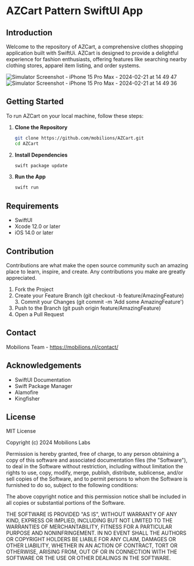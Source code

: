 # AZCart Pattern SwiftUI App

## Introduction
Welcome to the repository of AZCart, a comprehensive clothes shopping application built with SwiftUi. AZCart is designed to provide a delightful experience for fashion enthusiasts, offering features like searching nearby clothing stores, apparel item listing, and order systems.

![Simulator Screenshot - iPhone 15 Pro Max - 2024-02-21 at 14 49 47](https://github.com/mobilions/AZCart/assets/157694856/dc1b8d64-4a5b-43f6-8915-481648fc35dc)
![Simulator Screenshot - iPhone 15 Pro Max - 2024-02-21 at 14 49 36](https://github.com/mobilions/AZCart/assets/157694856/34ef8832-b491-4a58-8191-6808cf0c9a99)

## Getting Started
To run AZCart on your local machine, follow these steps:

1. **Clone the Repository**
    ```bash
    git clone https://github.com/mobilions/AZCart.git
    cd AZCart
    ```

2. **Install Dependencies**
    ```bash
    swift package update
    ```

3. **Run the App**
    ```bash
    swift run
    ```

## Requirements
- SwiftUI
- Xcode 12.0 or later
- iOS 14.0 or later

## Contribution
Contributions are what make the open source community such an amazing place to learn, inspire, and create. Any contributions you make are greatly appreciated.

1. Fork the Project
2. Create your Feature Branch (git checkout -b feature/AmazingFeature)
3. Commit your Changes (git commit -m 'Add some AmazingFeature')
4. Push to the Branch (git push origin feature/AmazingFeature)
5. Open a Pull Request

## Contact
Mobilions Team - https://mobilions.nl/contact/

## Acknowledgements
- SwiftUI Documentation
- Swift Package Manager
- Alamofire
- Kingfisher

## License
MIT License

Copyright (c) 2024 Mobilions Labs

Permission is hereby granted, free of charge, to any person obtaining a copy of this software and associated documentation files (the "Software"), to deal in the Software without restriction, including without limitation the rights to use, copy, modify, merge, publish, distribute, sublicense, and/or sell copies of the Software, and to permit persons to whom the Software is furnished to do so, subject to the following conditions:

The above copyright notice and this permission notice shall be included in all copies or substantial portions of the Software.

THE SOFTWARE IS PROVIDED "AS IS", WITHOUT WARRANTY OF ANY KIND, EXPRESS OR IMPLIED, INCLUDING BUT NOT LIMITED TO THE WARRANTIES OF MERCHANTABILITY, FITNESS FOR A PARTICULAR PURPOSE AND NONINFRINGEMENT. IN NO EVENT SHALL THE AUTHORS OR COPYRIGHT HOLDERS BE LIABLE FOR ANY CLAIM, DAMAGES OR OTHER LIABILITY, WHETHER IN AN ACTION OF CONTRACT, TORT OR OTHERWISE, ARISING FROM, OUT OF OR IN CONNECTION WITH THE SOFTWARE OR THE USE OR OTHER DEALINGS IN THE SOFTWARE.
